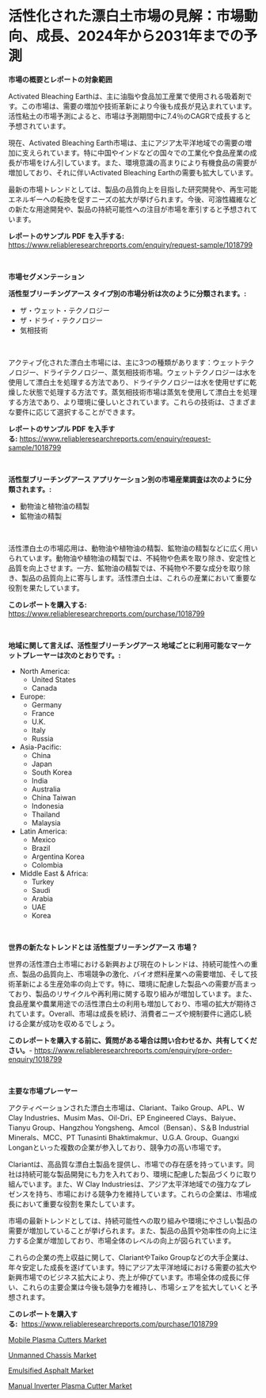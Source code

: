 <p><h1>活性化された漂白土市場の見解：市場動向、成長、2024年から2031年までの予測</h1></p><p><strong>市場の概要とレポートの対象範囲</strong></p>
<p><p>Activated Bleaching Earthは、主に油脂や食品加工産業で使用される吸着剤です。この市場は、需要の増加や技術革新により今後も成長が見込まれています。活性粘土の市場予測によると、市場は予測期間中に7.4％のCAGRで成長すると予想されています。</p><p>現在、Activated Bleaching Earth市場は、主にアジア太平洋地域での需要の増加に支えられています。特に中国やインドなどの国々での工業化や食品産業の成長が市場をけん引しています。また、環境意識の高まりにより有機食品の需要が増加しており、それに伴いActivated Bleaching Earthの需要も拡大しています。</p><p>最新の市場トレンドとしては、製品の品質向上を目指した研究開発や、再生可能エネルギーへの転換を促すニーズの拡大が挙げられます。今後、可溶性繊維などの新たな用途開発や、製品の持続可能性への注目が市場を牽引すると予想されています。</p></p>
<p><strong>レポートのサンプル PDF を入手する:</strong> <a href="https://www.reliableresearchreports.com/enquiry/request-sample/1018799">https://www.reliableresearchreports.com/enquiry/request-sample/1018799</a></p>
<p>&nbsp;</p>
<p><strong>市場セグメンテーション</strong></p>
<p><strong>活性型ブリーチングアース タイプ別の市場分析は次のように分類されます。:</strong></p>
<p><ul><li>ザ・ウェット・テクノロジー</li><li>ザ・ドライ・テクノロジー</li><li>気相技術</li></ul></p>
<p>&nbsp;</p>
<p><p>アクティブ化された漂白土市場には、主に3つの種類があります：ウェットテクノロジー、ドライテクノロジー、蒸気相技術市場。ウェットテクノロジーは水を使用して漂白土を処理する方法であり、ドライテクノロジーは水を使用せずに乾燥した状態で処理する方法です。蒸気相技術市場は蒸気を使用して漂白土を処理する方法であり、より環境に優しいとされています。これらの技術は、さまざまな要件に応じて選択することができます。</p></p>
<p><strong>レポートのサンプル PDF を入手する:</strong>&nbsp;<a href="https://www.reliableresearchreports.com/enquiry/request-sample/1018799">https://www.reliableresearchreports.com/enquiry/request-sample/1018799</a></p>
<p>&nbsp;</p>
<p><strong> 活性型ブリーチングアース アプリケーション別の市場産業調査は次のように分類されます。:</strong></p>
<p><ul><li>動物油と植物油の精製</li><li>鉱物油の精製</li></ul></p>
<p>&nbsp;</p>
<p><p>活性漂白土の市場応用は、動物油や植物油の精製、鉱物油の精製などに広く用いられています。動物油や植物油の精製では、不純物や色素を取り除き、安定性と品質を向上させます。一方、鉱物油の精製では、不純物や不要な成分を取り除き、製品の品質向上に寄与します。活性漂白土は、これらの産業において重要な役割を果たしています。</p></p>
<p><strong>このレポートを購入する:</strong>&nbsp; <a href="https://www.reliableresearchreports.com/purchase/1018799">https://www.reliableresearchreports.com/purchase/1018799</a></p>
<p>&nbsp;</p>
<p><strong>地域に関して言えば、活性型ブリーチングアース 地域ごとに利用可能なマーケットプレーヤーは次のとおりです。:</strong></p>
<p><ul>
    <li>
        North America:
        <ul>
            <li>United States</li>
            <li>Canada</li>
        </ul>
    </li>
    <li>
        Europe:
        <ul>
            <li>Germany</li>
            <li>France</li>
            <li>U.K.</li>
            <li>Italy</li>
            <li>Russia</li>
        </ul>
    </li>
    <li>
        Asia-Pacific:
        <ul>
            <li>China</li>
            <li>Japan</li>
            <li>South Korea</li>
            <li>India</li>
            <li>Australia</li>
            <li>China Taiwan</li>
            <li>Indonesia</li>
            <li>Thailand</li>
            <li>Malaysia</li>
        </ul>
    </li>
    <li>
        Latin America:
        <ul>
            <li>Mexico</li>
            <li>Brazil</li>
            <li>Argentina Korea</li>
            <li>Colombia</li>
        </ul>
    </li>
    <li>
        Middle East & Africa:
        <ul>
            <li>Turkey</li>
            <li>Saudi</li>
            <li>Arabia</li>
            <li>UAE</li>
            <li>Korea</li>
        </ul>
    </li>
    </ul></p>
<p>&nbsp;</p>
<p><strong>世界の新たなトレンドとは 活性型ブリーチングアース 市場？</strong></p>
<p><p>世界の活性漂白土市場における新興および現在のトレンドは、持続可能性への重点、製品の品質向上、市場競争の激化、バイオ燃料産業への需要増加、そして技術革新による生産効率の向上です。特に、環境に配慮した製品への需要が高まっており、製品のリサイクルや再利用に関する取り組みが増加しています。また、食品産業や農業用途での活性漂白土の利用も増加しており、市場の拡大が期待されています。Overall、市場は成長を続け、消費者ニーズや規制要件に適応し続ける企業が成功を収めるでしょう。</p></p>
<p><strong>このレポートを購入する前に、質問がある場合は問い合わせるか、共有してください。</strong>- <a href="https://www.reliableresearchreports.com/enquiry/pre-order-enquiry/1018799">https://www.reliableresearchreports.com/enquiry/pre-order-enquiry/1018799</a></p>
<p>&nbsp;</p>
<p><strong>主要な市場プレーヤー</strong></p>
<p><p>アクティベーションされた漂白土市場は、Clariant、Taiko Group、APL、W Clay Industries、Musim Mas、Oil-Dri、EP Engineered Clays、Baiyue、Tianyu Group、Hangzhou Yongsheng、Amcol（Bensan）、S＆B Industrial Minerals、MCC、PT Tunasinti Bhaktimakmur、U.G.A. Group、Guangxi Longanといった複数の企業が参入しており、競争力の高い市場です。</p><p>Clariantは、高品質な漂白土製品を提供し、市場での存在感を持っています。同社は持続可能な製品開発にも力を入れており、環境に配慮した製品づくりに取り組んでいます。また、W Clay Industriesは、アジア太平洋地域での強力なプレゼンスを持ち、市場における競争力を維持しています。これらの企業は、市場成長において重要な役割を果たしています。</p><p>市場の最新トレンドとしては、持続可能性への取り組みや環境にやさしい製品の需要が増加していることが挙げられます。また、製品の品質や効率性の向上に注力する企業が増加しており、市場全体のレベルの向上が図られています。</p><p>これらの企業の売上収益に関して、ClariantやTaiko Groupなどの大手企業は、年々安定した成長を遂げています。特にアジア太平洋地域における需要の拡大や新興市場でのビジネス拡大により、売上が伸びています。市場全体の成長に伴い、これらの主要企業は今後も競争力を維持し、市場シェアを拡大していくと予想されます。</p></p>
<p><strong>このレポートを購入する:</strong>&nbsp;&nbsp;<a href="https://www.reliableresearchreports.com/purchase/1018799">https://www.reliableresearchreports.com/purchase/1018799</a></p>
<p><p><a href="https://view.publitas.com/reportprime-1/mobile-plasma-cutters-market-size-furnishes-valuable-information-encompassing-market-share-market-trends-and-projections-spanning-from-2023-to-2030/">Mobile Plasma Cutters Market</a></p><p><a href="https://github.com/Sherrillcrooksxa8i18ucf2m/Market-Research-Report-List-1/blob/main/unmanned-chassis-market.md">Unmanned Chassis Market</a></p><p><a href="https://lydian-appliance-61d.notion.site/Global-Emulsified-Asphalt-Market-Size-and-Market-Trends-Insights-and-Projections-from-2024-to-2031-4537b8c7b740409bbe14fcf603b45e8e">Emulsified Asphalt Market</a></p><p><a href="https://view.publitas.com/reportprime-1/global-manual-inverter-plasma-cutter-market-size-and-market-trends-insights-and-projections-from-2023-to-2030/">Manual Inverter Plasma Cutter Market</a></p></p>